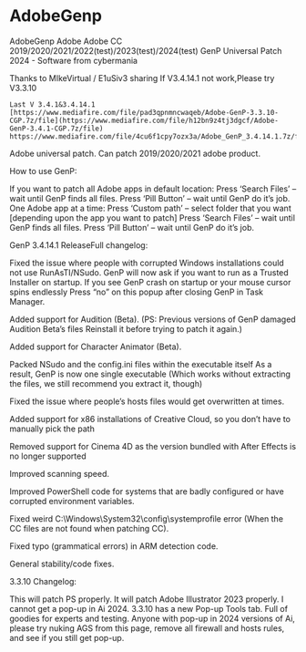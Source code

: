 # AdobeGenp
AdobeGenp Adobe Adobe CC 2019/2020/2021/2022(test)/2023(test)/2024(test) GenP Universal Patch 2024 - Software  from  cybermania 

Thanks to MIkeVirtual / E1uSiv3 sharing If V3.4.14.1 not work,Please try V3.3.10


    Last V 3.4.1&3.4.14.1
    [https://www.mediafire.com/file/pad3qpnmncwaqeb/Adobe-GenP-3.3.10-CGP.7z/file](https://www.mediafire.com/file/h12bn9z4tj3dgcf/Adobe-GenP-3.4.1-CGP.7z/file)
    https://www.mediafire.com/file/4cu6f1cpy7ozx3a/Adobe_GenP_3.4.14.1.7z/file



Adobe universal patch. Can patch 2019/2020/2021 adobe product.


How to use GenP:

If you want to patch all Adobe apps in default location:
Press ‘Search Files’ – wait until GenP finds all files.
Press ‘Pill Button’ – wait until GenP do it’s job.
One Adobe app at a time:
Press ‘Custom path’ – select folder that you want [depending upon the app you want to patch]
Press ‘Search Files’ – wait until GenP finds all files.
Press ‘Pill Button’ – wait until GenP do it’s job.

 

GenP 3.4.14.1 ReleaseFull changelog:

Fixed the issue where people with corrupted Windows installations could not use RunAsTI/NSudo.
GenP will now ask if you want to run as a Trusted Installer on startup.
If you see GenP crash on startup or your mouse cursor spins endlessly
Press “no” on this popup after closing GenP in Task Manager.

Added support for Audition (Beta).
(PS: Previous versions of GenP damaged Audition Beta’s files
Reinstall it before trying to patch it again.)

Added support for Character Animator (Beta).

Packed NSudo and the config.ini files within the executable itself
As a result, GenP is now one single executable
(Which works without extracting the files, we still recommend you extract it, though)

Fixed the issue where people’s hosts files would get overwritten at times.

Added support for x86 installations of Creative Cloud, so you don’t have to manually pick the path

Removed support for Cinema 4D as the version bundled with After Effects is no longer supported

Improved scanning speed.

Improved PowerShell code for systems that are badly configured
or have corrupted environment variables.

Fixed weird C:\Windows\System32\config\systemprofile error
(When the CC files are not found when patching CC).

Fixed typo (grammatical errors) in ARM detection code.

General stability/code fixes.

3.3.10 Changelog:

This will patch PS properly. It will patch Adobe Illustrator 2023 properly.
I cannot get a pop-up in Ai 2024.
3.3.10 has a new Pop-up Tools tab. Full of goodies for experts and testing.
Anyone with pop-up in 2024 versions of Ai, please try nuking AGS from this page, remove all firewall and hosts rules, and see if you still get pop-up.

